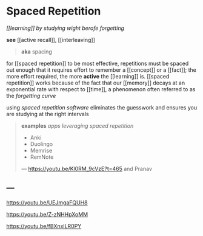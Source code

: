 # Spaced Repetition

_[[learning]] by studying wight berofe forgetting_

**see** [[active recall]], [[interleaving]]

> **aka** spacing

for [[spaced repetition]] to be most effective, repetitions must be spaced out enough that it requires effort to remember a [[concept]] or a [[fact]]; the more effort required, the more **active** the [[learning]] is. [[spaced repetition]] works because of the fact that our [[memory]] decays at an exponential rate with respect to [[time]], a phenomenon often referred to as the _forgetting curve_

using _spaced repetition software_ eliminates the guesswork and ensures you are studying at the right intervals

> **examples** _apps leveraging spaced repetition_
>
> - Anki
> - Duolingo
> - Memrise
> - RemNote
>
> &mdash; <https://youtu.be/Kl0RM_9cVzE?t=465> and Pranav

## &mdash;

<https://youtu.be/UEJmgaFQUH8>

<https://youtu.be/Z-zNHHpXoMM>

<https://youtu.be/fBXnxlLR0PY>
